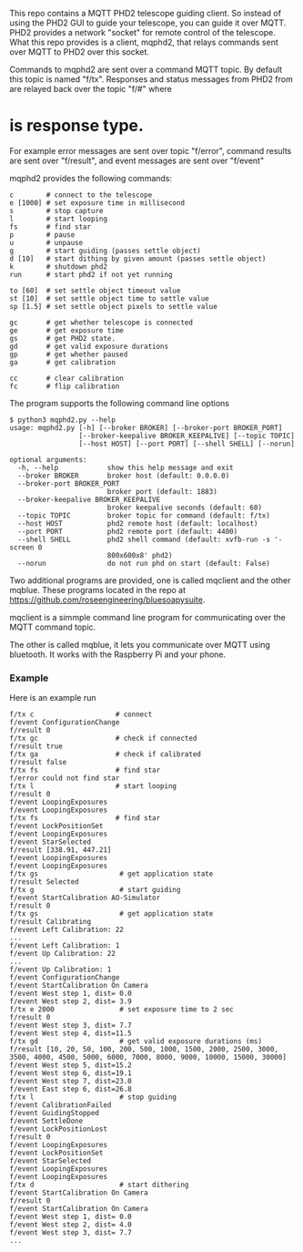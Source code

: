 This repo contains a MQTT PHD2 telescope 
guiding client.
So instead of using the PHD2 GUI to guide your telescope, you
can guide it over MQTT.  PHD2 provides a network "socket"
for remote control of the telescope.  What this repo provides is a client, mqphd2, that relays commands sent over MQTT to
PHD2 over this socket.

Commands to mqphd2 are sent over a command MQTT topic.  By default
this topic is named "f/tx".  Responses and status messages
from PHD2 from are relayed back over the topic "f/#" where
# is response type.

For example error messages are sent over topic "f/error", command
results are sent over "f/result", and event messages are sent over
"f/event"

mqphd2 provides the following commands:

```
c        # connect to the telescope
e [1000] # set exposure time in millisecond
s        # stop capture
l        # start looping
fs       # find star
p        # pause
u        # unpause
g        # start guiding (passes settle object)
d [10]   # start dithing by given amount (passes settle object)
k        # shutdown phd2
run      # start phd2 if not yet running

to [60]  # set settle object timeout value
st [10]  # set settle object time to settle value
sp [1.5] # set settle object pixels to settle value

gc       # get whether telescope is connected
ge       # get exposure time
gs       # get PHD2 state.
gd       # get valid exposure durations
gp       # get whether paused
ga       # get calibration

cc       # clear calibration
fc       # flip calibration
```

The program supports the following command line options


```
$ python3 mqphd2.py --help
usage: mqphd2.py [-h] [--broker BROKER] [--broker-port BROKER_PORT]
                 [--broker-keepalive BROKER_KEEPALIVE] [--topic TOPIC]
                 [--host HOST] [--port PORT] [--shell SHELL] [--norun]

optional arguments:
  -h, --help            show this help message and exit
  --broker BROKER       broker host (default: 0.0.0.0)
  --broker-port BROKER_PORT
                        broker port (default: 1883)
  --broker-keepalive BROKER_KEEPALIVE
                        broker keepalive seconds (default: 60)
  --topic TOPIC         broker topic for command (default: f/tx)
  --host HOST           phd2 remote host (default: localhost)
  --port PORT           phd2 remote port (default: 4400)
  --shell SHELL         phd2 shell command (default: xvfb-run -s '-screen 0
                        800x600x8' phd2)
  --norun               do not run phd on start (default: False)
```


Two additional programs are provided, one is called 
mqclient and the other mqblue.  These programs located in
the repo at https://github.com/roseengineering/bluesoapysuite.

mqclient is a simmple command line program for communicating
over the MQTT command topic.

The other is called mqblue, it lets you communicate over
MQTT using bluetooth.  It works with the Raspberry Pi
and your phone.

### Example

Here is an example run

```
f/tx c                    # connect
f/event ConfigurationChange
f/result 0
f/tx gc                   # check if connected
f/result true
f/tx ga                   # check if calibrated
f/result false
f/tx fs                   # find star
f/error could not find star
f/tx l                    # start looping
f/result 0
f/event LoopingExposures
f/event LoopingExposures
f/tx fs                   # find star
f/event LockPositionSet
f/event LoopingExposures
f/event StarSelected
f/result [338.91, 447.21]
f/event LoopingExposures
f/event LoopingExposures
f/tx gs                    # get application state
f/result Selected
f/tx g                     # start guiding
f/event StartCalibration AO-Simulator
f/result 0
f/tx gs                    # get application state
f/result Calibrating
f/event Left Calibration: 22
...
f/event Left Calibration: 1
f/event Up Calibration: 22
...
f/event Up Calibration: 1
f/event ConfigurationChange
f/event StartCalibration On Camera
f/event West step 1, dist= 0.0
f/event West step 2, dist= 3.9
f/tx e 2000                # set exposure time to 2 sec
f/result 0
f/event West step 3, dist= 7.7
f/event West step 4, dist=11.5
f/tx gd                    # get valid exposure durations (ms)
f/result [10, 20, 50, 100, 200, 500, 1000, 1500, 2000, 2500, 3000, 3500, 4000, 4500, 5000, 6000, 7000, 8000, 9000, 10000, 15000, 30000]
f/event West step 5, dist=15.2
f/event West step 6, dist=19.1
f/event West step 7, dist=23.0
f/event East step 6, dist=26.8
f/tx l                     # stop guiding
f/event CalibrationFailed
f/event GuidingStopped
f/event SettleDone
f/event LockPositionLost
f/result 0
f/event LoopingExposures
f/event LockPositionSet
f/event StarSelected
f/event LoopingExposures
f/event LoopingExposures
f/tx d                     # start dithering
f/event StartCalibration On Camera
f/result 0
f/event StartCalibration On Camera
f/event West step 1, dist= 0.0
f/event West step 2, dist= 4.0
f/event West step 3, dist= 7.7
...
```


